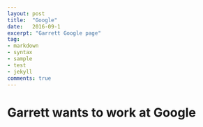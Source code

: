 ```yaml
---
layout: post
title:  "Google"
date:   2016-09-1
excerpt: "Garrett Google page"
tag:
- markdown 
- syntax
- sample
- test
- jekyll
comments: true
---
```


# Garrett wants to work at Google


<!--When I first started, I did not even know what a Future or an Option contract was. I had heard of the CME, but knew nothing about it. One could say I went in to this pretty blind. I had done research on the company before interviewing and before I accepted the job, but clearly not enough. The first day seemed like I was back in class, we had the classic orientation followed by ice breaker games where we were all awkwardly trying to remember each others names. It was finally lunch time and we we walked down the street to Giordanos - the classic must have if you’re in Chicago. The office was unlike anything I had ever seen before. I had always heard that it was the norm to have snacks and drinks, but TT went above and beyond. They had bagels every morning, 8 beers on tap, iced-brew coffee, any snack you would want and muffins on Fridays! By day two we were set up at our desks learning the code base. I had asked my manager a couple weeks in advanced if there was anything I could do to prepare for the internship, such as learn any new languages and frameworks, so I had been busy with Backbone.js and Underscore.js. I had another day of practice along with setting my environment up. I was a little disappointed they had run out of laptops to give to the interns, but I mean who has 15 extra laptops lying around, so they gave us desktops. Instead I decided to use my, what feels like a dinosaur, Macbook 2009 model. This would come back to bite me in the butt, but more on that later. I downloaded the repo and began going through issues. Fortunately I already had experience with issue tracking in Jira so I was able to hit the ground running. I started with small CSS changes and text changes and then moved up to bigger bugs and adding features. I was so amazed with how fast I was picking up. The application was huge and after playing around in the ‘Simulation Environment’ I felt like another trader! -->

<!--The team was very unique, it made up of 4 developers, 1 manager, 1 project manager, 2 product managers, 2 testers and 3 interns including myself. Unfortunately we were not able to sit on the same floor as them which caused a lot of problem when we needed help, but it was nice to get up and walk up to them. It also helped us as the interns work problems out more before going to ask for help. -->

<!---![Office](/assets/img/trading-technologies-office.jpg)-->

<!--About mid-summer I picked up an issue that I thought was going to be a small library change. It turned out to be a complete colorpicker plugin swap, which does not seem that bad. However what I and the product managers did not realize was how much custom code was written on top of the old colorpicker. It was a hard issue that required a lot of work and determination. At times I felt like I was working on a valueless feature. It was at that time that the classic intern ‘Imposture Syndrome’ was kicking in. I was not feeling as hot about the internship as I had thought. Then I picked up a big issue that was sitting in the backlog for a while that no one wanted to take on. So I assigned myself and got to work. It turns out the issue was something important that customers had been asking for, for a while. It was great because I got to work with the backend team and I got to pair with my manager a lot. It was a challenging issue and it helped me learn a lot about myself. I learned that I am someone who is motivated by working on issues of value to the application and company. I was much more motivated to work on the issue that customers were waiting for. It made me feel needed!-->

<!--The summer turned out to be one I will never forget. I learned more than I ever thought I would in one summer and got to work alongside some of the smartest people I’ve met. I formed relationships with a lot of employees there by simply hanging out in the kitchen after work talking to them over a beer. One of my favorite things about TT was how approachable everyone was. Most companies of 500 people, it would be impossible to ‘cold-email’ the CEO and ask if he wants to go to lunch. I took a shot and we got lunch together and it was amazing! I did the same with the CTO and that was just as beneficial. Getting to here them talk about their experiences and their journeys were very beneficial. I can only hope that this next summer will be just as good as the past one!-->
